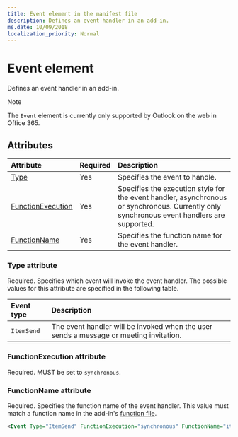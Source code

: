 ```yaml
---
title: Event element in the manifest file
description: Defines an event handler in an add-in.
ms.date: 10/09/2018
localization_priority: Normal
---
```


# Event element

Defines an event handler in an add-in.

> [!NOTE] 
> The `Event` element is currently only supported by Outlook on the web in Office 365.

## Attributes

|  Attribute  |  Required  |  Description  |
|:-----|:-----|:-----|
|  [Type](#type-attribute)  |  Yes  | Specifies the event to handle. |
|  [FunctionExecution](#functionexecution-attribute)  |  Yes  | Specifies the execution style for the event handler, asynchronous or synchronous. Currently only synchronous event handlers are supported. |
|  [FunctionName](#functionname-attribute)  |  Yes  | Specifies the function name for the event handler. |

### Type attribute

Required. Specifies which event will invoke the event handler. The possible values for this attribute are specified in the following table.

|  Event type  |  Description  |
|:-----|:-----|
|  `ItemSend`  |  The event handler will be invoked when the user sends a message or meeting invitation.  |

### FunctionExecution attribute

Required. MUST be set to `synchronous`.

### FunctionName attribute

Required. Specifies the function name of the event handler. This value must match a function name in the add-in's [function file](functionfile.md).

```xml
<Event Type="ItemSend" FunctionExecution="synchronous" FunctionName="itemSendHandler" /> 
```
